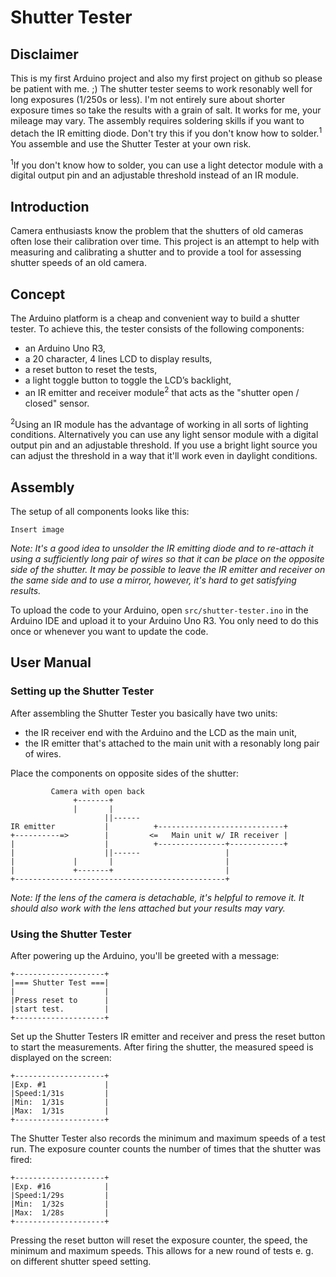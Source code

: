 # Shutter Tester

## Disclaimer

This is my first Arduino project and also my first project on github so please be patient with me. ;) The shutter tester seems to work resonably well for long exposures (1/250s or less).
I'm not entirely sure about shorter exposure times so take the results with a grain of salt. It works for me, your mileage may vary.
The assembly requires soldering skills if you want to detach the IR emitting diode. Don't try this if you
don't know how to solder.<sup>1</sup> You assemble and use the Shutter Tester at your own risk.

<sup>1</sup>If you don't know how to solder, you can use a light detector module with a digital output pin and an adjustable
threshold instead of an IR module.
## Introduction

Camera enthusiasts know the problem that the shutters of old cameras often lose their calibration over time. This project is
an attempt to help with measuring and calibrating a shutter and to provide a tool for assessing shutter speeds of an old camera.

## Concept

The Arduino platform is a cheap and convenient way to build a shutter tester. To achieve this, the tester consists of the following components:

* an Arduino Uno R3,
* a 20 character, 4 lines LCD to display results,
* a reset button to reset the tests,
* a light toggle button to toggle the LCD’s backlight,
* an IR emitter and receiver module<sup>2</sup> that acts as the "shutter open / closed" sensor.

<sup>2</sup>Using an IR module has the advantage of working in all sorts of lighting conditions. Alternatively you can use any
light sensor module with a digital output pin and an adjustable threshold. If you use a bright light source you can adjust the
threshold in a way that it'll work even in daylight conditions.

## Assembly

The setup of all components looks like this:

`Insert image`

*Note: It's a good idea to unsolder the IR emitting diode and to re-attach it using a sufficiently long pair of wires so that
it can be place on the opposite side of the shutter. It may be possible to leave the IR emitter and receiver on the same side
and to use a mirror, however, it's hard to get satisfying results.*

To upload the code to your Arduino, open `src/shutter-tester.ino` in the Arduino IDE and upload it to your Arduino Uno R3.
You only need to do this once or whenever you want to update the code.

## User Manual

### Setting up the Shutter Tester

After assembling the Shutter Tester you basically have two units:

* the IR receiver end with the Arduino and the LCD as the main unit,
* the IR emitter that's attached to the main unit with a resonably long pair of wires.

Place the components on opposite sides of the shutter:

```
         Camera with open back
              +-------+
              |       |
                     ||------
IR emitter           |          +----------------------------+
+----------=>        |         <=   Main unit w/ IR receiver |
|                    |          +---------------+------------+
|                    ||------                   |
|             |       |                         |
|             +-------+                         |
+-----------------------------------------------+
```

*Note: If the lens of the camera is detachable, it's helpful to remove it. It should also work with the lens
attached but your results may vary.*

### Using the Shutter Tester

After powering up the Arduino, you'll be greeted with a message:

```
+--------------------+
|=== Shutter Test ===|
|                    |
|Press reset to      |
|start test.         |
+--------------------+
```

Set up the Shutter Testers IR emitter and receiver and press the reset button to start the measurements.
After firing the shutter, the measured speed is displayed on the screen:

```
+--------------------+
|Exp. #1             |
|Speed:1/31s         |
|Min:  1/31s         |
|Max:  1/31s         |
+--------------------+
```

The Shutter Tester also records the minimum and maximum speeds of a test run. The exposure counter counts the number of times
that the shutter was fired:

```
+--------------------+
|Exp. #16            |
|Speed:1/29s         |
|Min:  1/32s         |
|Max:  1/28s         |
+--------------------+
```

Pressing the reset button will reset the exposure counter, the speed, the minimum and maximum speeds. This allows for a new
round of tests e. g. on different shutter speed setting.
